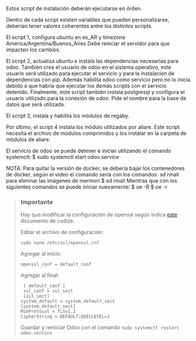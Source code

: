 Estos script de instalación deberán ejecutarse en órden.

Dentro de cada script existen variables que pueden personalizarse, deberían tener valores coherentes entre los distintos scripts.

El script 1, configura ubuntu en es_AR y timezone America/Argentina/Buenos_Aires
Debe reinciar el servidor para que impacten los cambios.

El script 2, actualiza ubuntu e instala las dependencias necesarias para odoo.
También crea el usuario de odoo en el sistema operativo, este usuario será utilizado para ejecutar el servicio y para la instalación de dependencias con pip.
Además habilita odoo como servicio pero no lo inicia debido a que habría que ejecutar los demás scripts con el servicio detenido.
Finalmente, este script también instala postgresql y configura el usuario utilizado para la conexión de odoo. Pide el nombre para la base de datos que será utilizada.

El script 3, instala y habilita los módulos de regaby.

Por último, el script 4 instala los módulo utilizados por aliare. Este script necesita el archivo de módulos comprimidos y los instalar en la carpeta de módulos de aliare.

El servicio de odoo se puede detener e iniciar utilizando el comando systemctl:
  $ sudo systemctl start odoo.service


NOTA: Para quitar la versión de docker, se debería bajar los contenedores de docker, según el video el comando sería con los comandos:
sd rmall para eliminar las imágenes de mermori
  $ sd rmall 
Mientras que con los siguientes comandos se puede iniciar nuevamente:
  $ oe -R 
  $ oe -r

> ### Importante
> Hay que modificar la configuración de openssl según indica [este](https://github.com/codize-app/odoo-argentina?tab=readme-ov-file#ubuntu-2004) documento de codize.
> 
> Editar el archivo de configuración:
> 
> `sudo nano /etc/ssl/openssl.cnf`
> 
> Agregar al inicio:
> 
> `openssl_conf = default_conf`
> 
> Agregar al final:
> 
> ```text
>  [ default_conf ]
>  ssl_conf = ssl_sect
>  [ssl_sect]
> system_default = system_default_sect
> [system_default_sect]
> MinProtocol = TLSv1.2
> CipherString = DEFAULT:@SECLEVEL=1
> ```
> 
> Guardar y reiniciar Odoo con el comando `sudo systemctl restart odoo.service`
